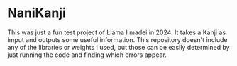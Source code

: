 # NaniKanji

This was just a fun test project of Llama I madei in 2024. It takes a Kanji as imput and outputs some useful information. 
This repository doesn't include any of the libraries or weights I used, but those can be easily determined by just running the code and finding which errors appear.

